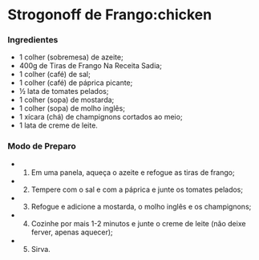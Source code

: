 # Strogonoff de Frango:chicken

### Ingredientes

 - 1 colher (sobremesa) de azeite;
 - 400g de Tiras de Frango Na Receita Sadia;
 - 1 colher (café) de sal;
 - 1 colher (café) de páprica picante;
 - ½ lata de tomates pelados;
 - 1 colher (sopa) de mostarda;
 - 1 colher (sopa) de molho inglês;
 - 1 xícara (chá) de champignons cortados ao meio;
 - 1 lata de creme de leite.

### Modo de Preparo

 - 1. Em uma panela, aqueça o azeite e refogue as tiras de frango;

 - 2. Tempere com o sal e com a páprica e junte os tomates pelados;

 - 3. Refogue e adicione a mostarda, o molho inglês e os champignons;

 - 4. Cozinhe por mais 1-2 minutos e junte o creme de leite (não deixe ferver, apenas aquecer);

 - 5. Sirva.